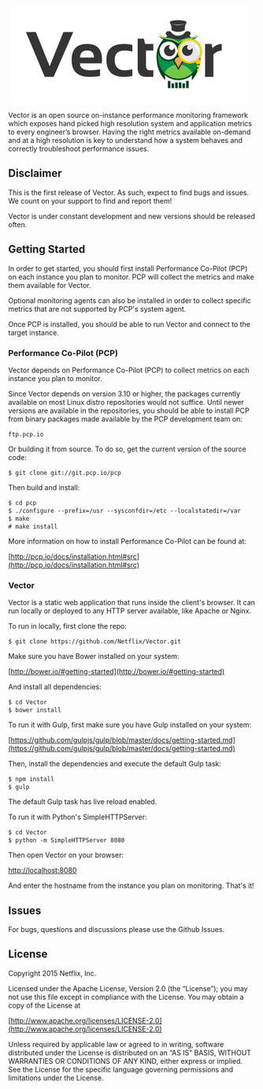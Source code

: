 ![Vector](vector.png)

Vector is an open source on-instance performance monitoring framework which exposes hand picked high resolution system and application metrics to every engineer’s browser. Having the right metrics available on-demand and at a high resolution is key to understand how a system behaves and correctly troubleshoot performance issues.

## Disclaimer

This is the first release of Vector. As such, expect to find bugs and issues. We count on your support to find and report them!

Vector is under constant development and new versions should be released often.

## Getting Started

In order to get started, you should first install Performance Co-Pilot (PCP) on each instance you plan to monitor. PCP will collect the metrics and make them available for Vector.

Optional monitoring agents can also be installed in order to collect specific metrics that are not supported by PCP's system agent.

Once PCP is installed, you should be able to run Vector and connect to the target instance.

### Performance Co-Pilot (PCP)

Vector depends on Performance Co-Pilot (PCP) to collect metrics on each instance you plan to monitor.

Since Vector depends on version 3.10 or higher, the packages currently available on most Linux distro repositories would not suffice. Until newer versions are available in the repositories, you should be able to install PCP from binary packages made available by the PCP development team on:

```
ftp.pcp.io
```

Or building it from source. To do so, get the current version of the source code:

```
$ git clone git://git.pcp.io/pcp
```

Then build and install:

```
$ cd pcp
$ ./configure --prefix=/usr --sysconfdir=/etc --localstatedir=/var
$ make
# make install
```

More information on how to install Performance Co-Pilot can be found at:

[http://pcp.io/docs/installation.html#src](http://pcp.io/docs/installation.html#src)

### Vector

Vector is a static web application that runs inside the client's browser. It can run locally or deployed to any HTTP server available, like Apache or Nginx.

To run in locally, first clone the repo:

```
$ git clone https://github.com/Netflix/Vector.git
```

Make sure you have Bower installed on your system:

[http://bower.io/#getting-started](http://bower.io/#getting-started)

And install all dependencies:

```
$ cd Vector
$ bower install
```

To run it with Gulp, first make sure you have Gulp installed on your system:

[https://github.com/gulpjs/gulp/blob/master/docs/getting-started.md](https://github.com/gulpjs/gulp/blob/master/docs/getting-started.md)

Then, install the dependencies and execute the default Gulp task:

```
$ npm install
$ gulp
```

The default Gulp task has live reload enabled.

To run it with Python's SimpleHTTPServer:

```
$ cd Vector
$ python -m SimpleHTTPServer 8080
```

Then open Vector on your browser:

[http://localhost:8080](http://localhost:8080)

And enter the hostname from the instance you plan on monitoring. That's it!

## Issues

For bugs, questions and discussions please use the Github Issues.

## License

Copyright 2015 Netflix, Inc.

Licensed under the Apache License, Version 2.0 (the “License”); you may not use this file except in compliance with the License. You may obtain a copy of the License at

[http://www.apache.org/licenses/LICENSE-2.0](http://www.apache.org/licenses/LICENSE-2.0)

Unless required by applicable law or agreed to in writing, software distributed under the License is distributed on an “AS IS” BASIS, WITHOUT WARRANTIES OR CONDITIONS OF ANY KIND, either express or implied. See the License for the specific language governing permissions and limitations under the License.

